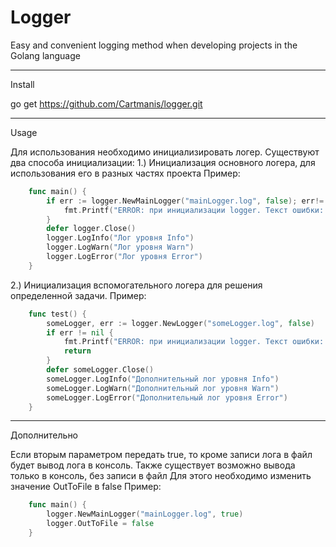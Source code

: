 # Logger
Easy and convenient logging method when developing projects in the Golang language

--------------------------
Install 

go get https://github.com/Cartmanis/logger.git

--------------------------
Usage

Для использования необходимо инициализировать логер. Существуют два способа инициализации:
    1.) Инициализация основного логера, для использования его в разных частях проекта
    Пример: 
```go
    func main() {
    	if err := logger.NewMainLogger("mainLogger.log", false); err!= nil {
    		fmt.Printf("ERROR: при инициализации logger. Текст ошибки: ", err)
    	}
    	defer logger.Close()
    	logger.LogInfo("Лог уровня Info")
    	logger.LogWarn("Лог уровня Warn")
    	logger.LogError("Лог уровня Error")
    }
```
   2.) Инициализация вспомогательного логера для решения определенной задачи.
    Пример:
```go
    func test() {
    	someLogger, err := logger.NewLogger("someLogger.log", false)
    	if err != nil {
    		fmt.Printf("ERROR: при инициализации logger. Текст ошибки: ", err)
    		return
    	}
    	defer someLogger.Close()
    	someLogger.LogInfo("Дополнительный лог уровня Info")
    	someLogger.LogWarn("Дополнительный лог уровня Warn")
    	someLogger.LogError("Дополнительный лог уровня Error")
    }
```
------------------------
Дополнительно

Если вторым параметром передать true, то кроме записи лога в файл будет вывод лога в консоль.
Также существует возможно вывода только в консоль, без записи в файл
Для этого необходимо изменить значение OutToFile в false 
Пример: 
```go 
    func main() {
        logger.NewMainLogger("mainLogger.log", true)
        logger.OutToFile = false
    } 
```

